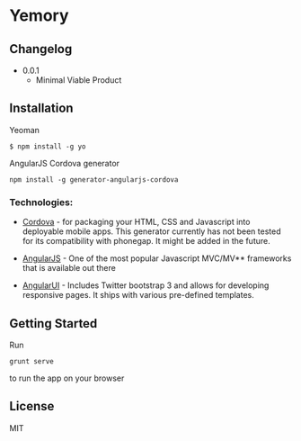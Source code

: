 # Yemory

## Changelog

* 0.0.1
    * Minimal Viable Product


## Installation
Yeoman
```
$ npm install -g yo
```
AngularJS Cordova generator
```
npm install -g generator-angularjs-cordova
```

### Technologies:

* [Cordova](http://phonegap.com) - for packaging your HTML, CSS and Javascript into deployable mobile apps.
This generator currently has not been tested for its compatibility with phonegap. It might be added in the future.

* [AngularJS](http://angularjs.org) - One of the most popular Javascript MVC/MV** frameworks that is available out there

* [AngularUI](http://angular-ui.github.io/) - Includes Twitter bootstrap 3 and allows for developing responsive pages. It ships with various pre-defined templates.


## Getting Started

Run
```
grunt serve
```
to run the app on your browser

## License

MIT
